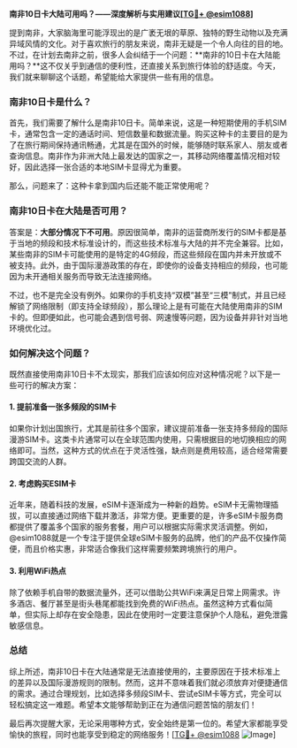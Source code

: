 **南非10日卡大陆可用吗？——深度解析与实用建议[[TG💪+ @esim1088](https://t.me/s/esim1088)]**

提到南非，大家脑海里可能浮现出的是广袤无垠的草原、独特的野生动物以及充满异域风情的文化。对于喜欢旅行的朋友来说，南非无疑是一个令人向往的目的地。不过，在计划去南非之前，很多人会纠结于一个问题：**南非的10日卡在大陆能用吗？**这不仅关乎到通信的便利性，还直接关系到旅行体验的舒适度。今天，我们就来聊聊这个话题，希望能给大家提供一些有用的信息。

### 南非10日卡是什么？

首先，我们需要了解什么是南非10日卡。简单来说，这是一种短期使用的手机SIM卡，通常包含一定的通话时间、短信数量和数据流量。购买这种卡的主要目的是为了在旅行期间保持通讯畅通，尤其是在国外的时候，能够随时联系家人、朋友或者查询信息。南非作为非洲大陆上最发达的国家之一，其移动网络覆盖情况相对较好，因此选择一张合适的本地SIM卡显得尤为重要。

那么，问题来了：这种卡拿到国内后还能不能正常使用呢？

### 南非10日卡在大陆是否可用？

答案是：**大部分情况下不可用**。原因很简单，南非的运营商所发行的SIM卡都是基于当地的频段和技术标准设计的，而这些技术标准与大陆的并不完全兼容。比如，某些南非的SIM卡可能使用的是特定的4G频段，而这些频段在国内并未开放或不被支持。此外，由于国际漫游政策的存在，即使你的设备支持相应的频段，也可能因为未开通相关服务而导致无法连接网络。

不过，也不是完全没有例外。如果你的手机支持“双模”甚至“三模”制式，并且已经解锁了网络限制（即支持全球频段），那么理论上是有可能在大陆使用南非的SIM卡的。但即便如此，也可能会遇到信号弱、网速慢等问题，因为设备并非针对当地环境优化过。

### 如何解决这个问题？

既然直接使用南非10日卡不太现实，那我们应该如何应对这种情况呢？以下是一些可行的解决方案：

#### 1. 提前准备一张多频段的SIM卡

如果你计划出国旅行，尤其是前往多个国家，建议提前准备一张支持多频段的国际漫游SIM卡。这类卡片通常可以在全球范围内使用，只需根据目的地切换相应的网络即可。当然，这种方式的优点在于灵活性强，缺点则是费用较高，适合经常需要跨国交流的人群。

#### 2. 考虑购买ESIM卡

近年来，随着科技的发展，eSIM卡逐渐成为一种新的趋势。eSIM卡无需物理插拔，可以直接通过网络下载并激活，非常方便。更重要的是，许多eSIM卡服务商都提供了覆盖多个国家的服务套餐，用户可以根据实际需求灵活调整。例如，@esim1088就是一个专注于提供全球eSIM卡服务的品牌，他们的产品不仅操作简便，而且价格实惠，非常适合像我们这样需要频繁跨境旅行的用户。

#### 3. 利用WiFi热点

除了依赖手机自带的数据流量外，还可以借助公共WiFi来满足日常上网需求。许多酒店、餐厅甚至是街头巷尾都能找到免费的WiFi热点。虽然这种方式看似简单，但实际上却存在安全隐患，因此在使用时一定要注意保护个人隐私，避免泄露敏感信息。

### 总结

综上所述，南非10日卡在大陆通常是无法直接使用的，主要原因在于技术标准上的差异以及国际漫游规则的限制。然而，这并不意味着我们就必须放弃对便捷通信的需求。通过合理规划，比如选择多频段SIM卡、尝试eSIM卡等方式，完全可以轻松搞定这一难题。希望本文能够帮助到正在为通信问题苦恼的朋友们！

最后再次提醒大家，无论采用哪种方式，安全始终是第一位的。希望大家都能享受愉快的旅程，同时也能享受到稳定的网络服务！[[TG💪+ @esim1088](https://t.me/s/esim1088) ![Image](https://i.postimg.cc/4NQfJmqS/Snipaste-2025-05-13-00-14-12.png)]